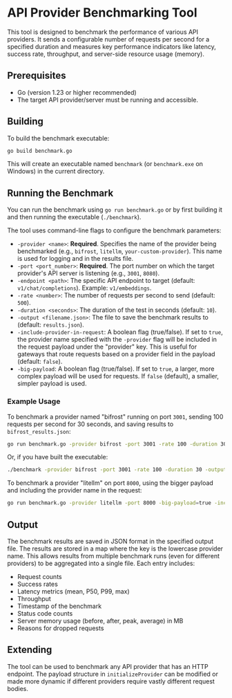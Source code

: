 # API Provider Benchmarking Tool

This tool is designed to benchmark the performance of various API providers. It sends a configurable number of requests per second for a specified duration and measures key performance indicators like latency, success rate, throughput, and server-side resource usage (memory).

## Prerequisites

- Go (version 1.23 or higher recommended)
- The target API provider/server must be running and accessible.

## Building

To build the benchmark executable:

```bash
go build benchmark.go
```

This will create an executable named `benchmark` (or `benchmark.exe` on Windows) in the current directory.

## Running the Benchmark

You can run the benchmark using `go run benchmark.go` or by first building it and then running the executable (`./benchmark`).

The tool uses command-line flags to configure the benchmark parameters:

- `-provider <name>`: **Required**. Specifies the name of the provider being benchmarked (e.g., `bifrost`, `litellm`, `your-custom-provider`). This name is used for logging and in the results file.
- `-port <port_number>`: **Required**. The port number on which the target provider's API server is listening (e.g., `3001`, `8080`).
- `-endpoint <path>`: The specific API endpoint to target (default: `v1/chat/completions`). Example: `v1/embeddings`.
- `-rate <number>`: The number of requests per second to send (default: `500`).
- `-duration <seconds>`: The duration of the test in seconds (default: `10`).
- `-output <filename.json>`: The file to save the benchmark results to (default: `results.json`).
- `-include-provider-in-request`: A boolean flag (true/false). If set to `true`, the provider name specified with the `-provider` flag will be included in the request payload under the "provider" key. This is useful for gateways that route requests based on a provider field in the payload (default: `false`).
- `-big-payload`: A boolean flag (true/false). If set to `true`, a larger, more complex payload will be used for requests. If `false` (default), a smaller, simpler payload is used.

### Example Usage

To benchmark a provider named "bifrost" running on port `3001`, sending 100 requests per second for 30 seconds, and saving results to `bifrost_results.json`:

```bash
go run benchmark.go -provider bifrost -port 3001 -rate 100 -duration 30 -output bifrost_results.json
```

Or, if you have built the executable:

```bash
./benchmark -provider bifrost -port 3001 -rate 100 -duration 30 -output bifrost_results.json
```

To benchmark a provider "litellm" on port `8000`, using the bigger payload and including the provider name in the request:

```bash
go run benchmark.go -provider litellm -port 8000 -big-payload=true -include-provider-in-request=true
```

## Output

The benchmark results are saved in JSON format in the specified output file. The results are stored in a map where the key is the lowercase provider name. This allows results from multiple benchmark runs (even for different providers) to be aggregated into a single file. Each entry includes:

- Request counts
- Success rates
- Latency metrics (mean, P50, P99, max)
- Throughput
- Timestamp of the benchmark
- Status code counts
- Server memory usage (before, after, peak, average) in MB
- Reasons for dropped requests

## Extending

The tool can be used to benchmark any API provider that has an HTTP endpoint. The payload structure in `initializeProvider` can be modified or made more dynamic if different providers require vastly different request bodies.
